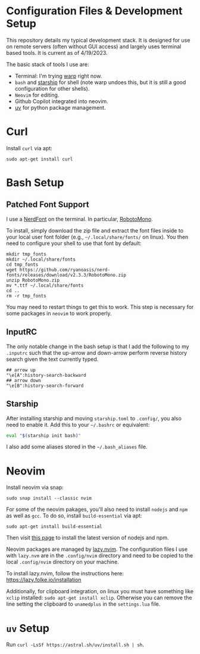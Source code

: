 # Configuration Files & Development Setup
This repository details my typical development stack. It is designed for use on remote servers (often without
GUI access) and largely uses terminal based tools. It is current as of 4/19/2023.

The basic stack of tools I use are:
  * Terminal: I'm trying [warp](https://www.warp.dev/) right now.
  * `bash` and [starship](https://starship.rs/) for shell (note warp undoes this, but it is still a good
    configuration for other shells).
  * `Neovim` for editing.
  * Github Copilot integrated into neovim.
  * [uv](https://docs.astral.sh/uv/getting-started/installation/) for python package management.

# Curl
Install `curl` via apt:
```
sudo apt-get install curl
```

# Bash Setup
## Patched Font Support
I use a [NerdFont](https://www.nerdfonts.com/#home) on the terminal. In particular,
[RobotoMono](https://github.com/ryanoasis/nerd-fonts/releases/download/v2.3.3/RobotoMono.zip).

To install, simply download the zip file and extract the font files inside to your local user font folder
(e.g., `~/.local/share/fonts/` on linux). You then need to configure your shell to use that font by default:

```
mkdir tmp_fonts
mkdir ~/.local/share/fonts
cd tmp_fonts
wget https://github.com/ryanoasis/nerd-fonts/releases/download/v2.3.3/RobotoMono.zip
unzip RobotoMono.zip
mv *.ttf ~/.local/share/fonts
cd ..
rm -r tmp_fonts
```

You may need to restart things to get this to work. This step is necessary for some packages in `neovim` to work properly.

## InputRC
The only notable change in the bash setup is that I add the following to my `.inputrc` such that the up-arrow
and down-arrow perform reverse history search given the text currently typed.
```
## arrow up
"\e[A":history-search-backward
## arrow down
"\e[B":history-search-forward
```

## Starship
After installing starship and moving `starship.toml` to `.config/`, you also need to enable it. Add this to
your `~/.bashrc` or equivalent:

```bash
eval "$(starship init bash)"
```

I also add some aliases stored in the `~/.bash_aliases` file.

# Neovim
Install neovim via snap:
```
sudo snap install --classic nvim
```

For some of the neovim pakages, you'll also need to install `nodejs` and `npm` as well as `gcc`. To do so,
install `build-essential` via apt:
```
sudo apt-get install build-essential
```

Then visit [this page](https://nodejs.org/en/download/) to install the latest version of nodejs and npm.

Neovim packages are managed by [lazy.nvim](https://github.com/folke/lazy.nvim). The configuration files I use
with `lazy.nvm` are in the `.config/nvim` directory and need to be copied to the local `.config/nvim`
directory on your machine.

To install lazy.nvim, follow the instructions here: https://lazy.folke.io/installation

Additionally, for clipboard integration, on linux you must have something like `xclip` installed: `sudo apt-get
install xclip`. Otherwise you can remove the line setting the clipboard to `unamedplus` in the `settings.lua`
file.

# `uv` Setup
Run `curl -LsSf https://astral.sh/uv/install.sh | sh`.
